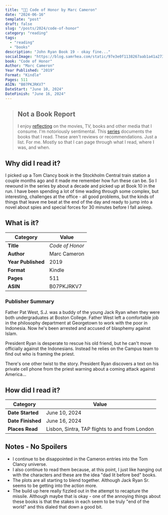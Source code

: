 ```yaml
---
title: "💾🌊 Code of Honor by Marc Cameron"
date: "2024-06-16"
template: "post"
draft: false
slug: "/posts/2024/code-of-honor"
category: "reading"
tags:
  - "reading"
  - "books"
description: "John Ryan Book 19 - okay fine..."
socialImage: "https://blog.samrhea.com/static/97e3e0f1138267aab1a41a27307af5fb/18ee2/photo.avif"
book: "Code of Honor"
Author: "Marc Cameron"
Year Published: "2019"
Format: "Kindle"
Pages: 511
ASIN: "B07PKJRKV7"
DateStart: "June 10, 2024"
DateFinish: "June 16, 2024"
---
```


> ## Not a Book Report
> I enjoy [reflecting](https://blog.samrhea.com/posts/2019/analyze-media-habits) on the movies, TV, books and other media that I consume. I'm notoriously sentimental. This [series](https://blog.samrhea.com/category/reading) documents the books that I read. These aren't reviews or recommendations. Just a list. For me. Mostly so that I can page through what I read, where I was, and when.

## Why did I read it?
I picked up a Tom Clancy book in the Stockholm Central train station a couple months ago and it made me remember how fun these can be. So I rewound in the series by about a decade and picked up at Book 10 in the run. I have been spending a lot of time wading through some complex, but interesting, challenges at the office - all good problems, but the kinds of things that leave me beat at the end of the day and ready to jump into a novel about spies and special forces for 30 minutes before I fall asleep.

## What is it?
|Category|Value|
|---|---|
|**Title**|*Code of Honor*|
|**Author**|Marc Cameron|
|**Year Published**|2019|
|**Format**|Kindle|
|**Pages**|511|
|**ASIN**|B07PKJRKV7|

### Publisher Summary

Father Pat West, S.J. was a buddy of the young Jack Ryan when they were both undergraduates at Boston College. Father West left a comfortable job in the philosophy department at Georgetown to work with the poor in Indonesia. Now he's been arrested and accused of blasphemy against Islam.

President Ryan is desperate to rescue his old friend, but he can't move officially against the Indonesians. Instead he relies on the Campus team to find out who is framing the priest.

There's one other twist to the story. President Ryan discovers a text on his private cell phone from the priest warning about a coming attack against America...

## How did I read it?
|Category|Value|
|---|---|
|**Date Started**|June 10, 2024|
|**Date Finished**|June 16, 2024|
|**Places Read**|Lisbon, Sintra, TAP flights to and from London|

## Notes - No Spoilers
* I continue to be disappointed in the Cameron entries into the Tom Clancy universe.
* I also continue to read them because, at this point, I just like hanging out with the characters and these are the idea "dad lit before bed" books.
* The plots are all starting to blend together. Although Jack Ryan Sr. seems to be getting into the action more.
* The build up here really fizzled out in the attempt to recapture the missile. Although maybe that is okay - one of the annoying things about these books is that the stakes in each seem to be truly "end of the world" and this dialed that down a good bit.